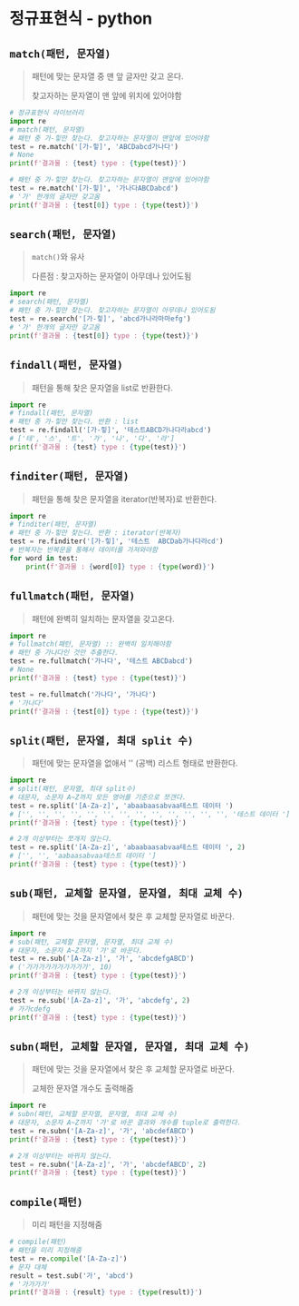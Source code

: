 # 정규표현식 - python

## `match(패턴, 문자열)`
> 패턴에 맞는 문자열 중 맨 앞 글자만 갖고 온다.
>
> 찾고자하는 문자열이 맨 앞에 위치에 있어야함
```python
# 정규표현식 라이브러리
import re
# match(패턴, 문자열)
# 패턴 중 가-힣만 찾는다. 찾고자하는 문자열이 맨앞에 있어야함
test = re.match('[가-힣]', 'ABCDabcd가나다')
# None
print(f'결과물 : {test} type : {type(test)}')

# 패턴 중 가-힣만 찾는다. 찾고자하는 문자열이 맨앞에 있어야함
test = re.match('[가-힣]', '가나다ABCDabcd')
# '가' 한개의 글자만 갖고옴
print(f'결과물 : {test[0]} type : {type(test)}')
```

## `search(패턴, 문자열)`
> `match()`와 유사
>
> 다른점 : 찾고자하는 문자열이 아무데나 있어도됨
```python
import re
# search(패턴, 문자열)
# 패턴 중 가-힣만 찾는다. 찾고자하는 문자열이 아무데나 있어도됨
test = re.search('[가-힣]', 'abcd가나라마마efg')
# '가' 한개의 글자만 갖고옴
print(f'결과물 : {test[0]} type : {type(test)}')
```


## `findall(패턴, 문자열)`
> 패턴을 통해 찾은 문자열을 list로 반환한다.
```python
import re
# findall(패턴, 문자열)
# 패턴 중 가-힣만 찾는다. 반환 : list
test = re.findall('[가-힣]', '테스트ABCD가나다라abcd')
# ['테', '스', '트', '가', '나', '다', '라']
print(f'결과물 : {test} type : {type(test)}')
```

## `finditer(패턴, 문자열)`
> 패턴을 통해 찾은 문자열을 iterator(반복자)로 반환한다.
```python
import re
# finditer(패턴, 문자열)
# 패턴 중 가-힣만 찾는다. 반환 : iterator(반복자)
test = re.finditer('[가-힣]', '테스트  ABCDab가나다라cd')
# 반복자는 반복문을 통해서 데이터를 가져와야함
for word in test:
    print(f'결과물 : {word[0]} type : {type(word)}')
```

## `fullmatch(패턴, 문자열)`
> 패턴에 완벽히 일치하는 문자열을 갖고온다.
```python
import re
# fullmatch(패턴, 문자열) :: 완벽히 일치해야함
# 패턴 중 가나다인 것만 추출한다.
test = re.fullmatch('가나다', '테스트 ABCDabcd')
# None
print(f'결과물 : {test} type : {type(test)}')

test = re.fullmatch('가나다', '가나다')
# '가나다'
print(f'결과물 : {test[0]} type : {type(test)}')
```

## `split(패턴, 문자열, 최대 split 수)`
> 패턴에 맞는 문자열을 없애서 '' (공백) 리스트 형태로 반환한다.
```python
import re
# split(패턴, 문자열, 최대 split수)
# 대문자, 소문자 A~Z까지 모든 영어를 기준으로 쪼갠다. 
test = re.split('[A-Za-z]', 'abaabaasabvaa테스트 데이터 ')
# ['', '', '', '', '', '', '', '', '', '', '', '', '', '테스트 데이터 ']
print(f'결과물 : {test} type : {type(test)}')

# 2개 이상부터는 쪼개지 않는다.
test = re.split('[A-Za-z]', 'abaabaasabvaa테스트 데이터 ', 2)
# ['', '', 'aabaasabvaa테스트 데이터 ']
print(f'결과물 : {test} type : {type(test)}')
```

## `sub(패턴, 교체할 문자열, 문자열, 최대 교체 수)`
> 패턴에 맞는 것을 문자열에서 찾은 후 교체할 문자열로 바꾼다.
```python
import re
# sub(패턴, 교체할 문자열, 문자열, 최대 교체 수)
# 대문자, 소문자 A~Z까지 '가'로 바꾼다.
test = re.sub('[A-Za-z]', '가', 'abcdefgABCD')
# ('가가가가가가가가가가', 10)
print(f'결과물 : {test} type : {type(test)}')

# 2개 이상부터는 바뀌지 않는다.
test = re.sub('[A-Za-z]', '가', 'abcdefg', 2)
# 가가cdefg
print(f'결과물 : {test} type : {type(test)}')
```

## `subn(패턴, 교체할 문자열, 문자열, 최대 교체 수)`
> 패턴에 맞는 것을 문자열에서 찾은 후 교체할 문자열로 바꾼다. 
> 
> 교체한 문자열 개수도 출력해줌
```python
import re
# subn(패턴, 교체할 문자열, 문자열, 최대 교체 수)
# 대문자, 소문자 A~Z까지 '가'로 바꾼 결과와 개수를 tuple로 출력한다.
test = re.subn('[A-Za-z]', '가', 'abcdefABCD')
print(f'결과물 : {test} type : {type(test)}')

# 2개 이상부터는 바뀌지 않는다.
test = re.subn('[A-Za-z]', '가', 'abcdefABCD', 2)
print(f'결과물 : {test} type : {type(test)}')
```


## `compile(패턴)`
> 미리 패턴을 지정해줌
```python
# compile(패턴)
# 패턴을 미리 지정해줌
test = re.compile('[A-Za-z]')
# 문자 대체
result = test.sub('가', 'abcd')
# '가가가가'
print(f'결과물 : {result} type : {type(result)}')
```